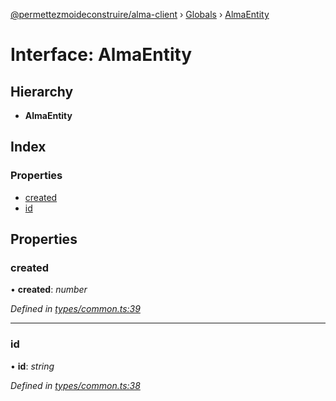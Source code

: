 [@permettezmoideconstruire/alma-client](../README.md) › [Globals](../globals.md) › [AlmaEntity](almaentity.md)

# Interface: AlmaEntity

## Hierarchy

* **AlmaEntity**

## Index

### Properties

* [created](almaentity.md#created)
* [id](almaentity.md#id)

## Properties

###  created

• **created**: *number*

*Defined in [types/common.ts:39](https://github.com/permettez-moi-de-construire/alma-client/blob/23f101f/src/types/common.ts#L39)*

___

###  id

• **id**: *string*

*Defined in [types/common.ts:38](https://github.com/permettez-moi-de-construire/alma-client/blob/23f101f/src/types/common.ts#L38)*
